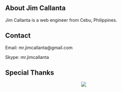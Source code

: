 ## About Jim Callanta

Jim Callanta is a web engineer from Cebu, Philippines.

## Contact

<p>Email: mr.jimcallanta@gmail.com</p>
<p>Skype: mr.jimcallanta</p>

## Special Thanks

<p align="center"><img src="https://laravel.com/assets/img/components/logo-laravel.svg"></p>

